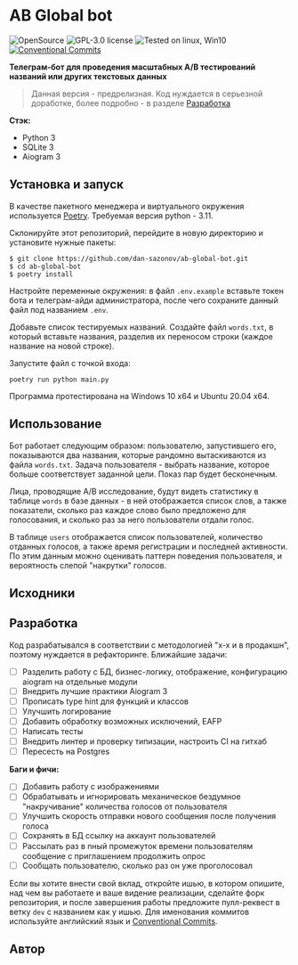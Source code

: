 # AB Global bot
![OpenSource](https://img.shields.io/badge/Open%20Source-%E2%99%A5-red)
![GPL-3.0 license ](https://img.shields.io/github/license/dan-sazonov/ab-global-bot)
![Tested on linux, Win10](https://img.shields.io/badge/tested%20on-Linux%20|%20Win10-blue)
[![Conventional Commits](https://img.shields.io/badge/Conventional%20Commits-1.0.0-%23FE5196?logo=conventionalcommits&logoColor=white)](https://conventionalcommits.org)

**Телеграм-бот для проведения масштабных A/B тестирований названий или других текстовых данных** 

> Данная версия - предрелизная. Код нуждается в серьезной доработке, более подробно - в разделе [Разработка](#Разработка)

**Стэк:**
- Python 3
- SQLite 3
- Aiogram 3

## Установка и запуск
В качестве пакетного менеджера и виртуального окружения используется [Poetry](https://github.com/python-poetry/poetry). Требуемая версия python - 3.11.

Склонируйте этот репозиторий, перейдите в новую директорию и установите нужные пакеты:
```
$ git clone https://github.com/dan-sazonov/ab-global-bot.git
$ cd ab-global-bot
$ poetry install
```
Настройте переменные окружения: в файл `.env.example` вставьте токен бота и телеграм-айди администратора, после чего сохраните данный файл под названием `.env`.<br>

Добавьте список тестируемых названий. Создайте файл `words.txt`, в который вставьте названия, разделив их переносом строки (каждое название на новой строке).<br>

Запустите файл с точкой входа:
```
poetry run python main.py 
```

Программа протестирована на Windows 10 x64 и Ubuntu 20.04 x64.

## Использование
Бот работает следующим образом: пользователю, запустившего его, показываются два названия, которые рандомно вытаскиваются из файла `words.txt`. Задача пользователя - выбрать название, которое больше соответствует заданной цели. Показ пар будет бесконечным.<br>

Лица, проводящие A/B исследование, будут видеть статистику в таблице `words` в базе данных - в ней отображается список слов, а также показатели, сколько раз каждое слово было предложено для голосования, и сколько раз за него пользователи отдали голос.<br>

В таблице `users` отображается список пользователей, количество отданных голосов, а также время регистрации и последней активности. По этим данным можно оценивать паттерн поведения пользователя, и вероятность слепой "накрутки" голосов.<br>

## Исходники

## Разработка
Код разрабатывался в соответствии с методологией "х-х и в продакшн", поэтому нуждается в рефакторинге. Ближайшие задачи:

- [ ] Разделить работу с БД, бизнес-логику, отображение, конфигурацию aiogram на отдельные модули
- [ ] Внедрить лучшие практики Aiogram 3
- [ ] Прописать type hint для функций и классов
- [ ] Улучшить логирование
- [ ] Добавить обработку возможных исключений, EAFP
- [ ] Написать тесты
- [ ] Внедрить линтер и проверку типизации, настроить CI на гитхаб 
- [ ] Пересесть на Postgres

**Баги и фичи:**
- [ ] Добавить работу с изображениями
- [ ] Обрабатывать и игнорировать механическое бездумное "накручивание" количества голосов от пользователя
- [ ] Улучшить скорость отправки нового сообщения после получения голоса
- [ ] Сохранять в БД ссылку на аккаунт пользователей
- [ ] Рассылать раз в nный промежуток времени пользователям сообщение с приглашением продолжить опрос
- [ ] Сообщать пользователю, сколько раз он уже проголосовал

Если вы хотите внести свой вклад, откройте ишью, в котором опишите, над чем вы работаете и ваше видение реализации, сделайте форк репозитория, и после завершения работы предложите пулл-реквест в ветку `dev` с названием как у ишью. Для именования коммитов используйте английский язык и [Conventional Commits](https://github.com/conventional-commits/conventionalcommits.org).

## Автор